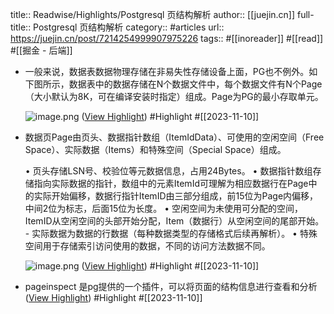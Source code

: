 title:: Readwise/Highlights/Postgresql 页结构解析
author:: [[juejin.cn]]
full-title:: Postgresql 页结构解析
category:: #articles
url:: https://juejin.cn/post/7214254999907975226
tags:: #[[inoreader]] #[[read]] #[[掘金 - 后端]]
- 一般来说，数据表数据物理存储在非易失性存储设备上面，PG也不例外。如下图所示，数据表中的数据存储在N个数据文件中，每个数据文件有N个Page（大小默认为8K，可在编译安装时指定）组成。Page为PG的最小存取单元。
  
  ![image.png](https://p1-juejin.byteimg.com/tos-cn-i-k3u1fbpfcp/00947c7aaa974e4fade5a2d7141a12c6~tplv-k3u1fbpfcp-zoom-in-crop-mark:1512:0:0:0.awebp?) ([View Highlight](https://read.readwise.io/read/01hetm8a9a11abm6cbxp2q89f8)) #Highlight #[[2023-11-10]]
- 数据页Page由页头、数据指针数组（ItemIdData）、可使用的空闲空间（Free Space）、实际数据（Items）和特殊空间（Special Space）组成。
  
  •   页头存储LSN号、校验位等元数据信息，占用24Bytes。
  •   数据指针数组存储指向实际数据的指针，数组中的元素ItemId可理解为相应数据行在Page中的实际开始偏移，数据行指针ItemID由三部分组成，前15位为Page内偏移，中间2位为标志，后面15位为长度。
  •   空闲空间为未使用可分配的空间，ItemID从空闲空间的头部开始分配，Item（数据行）从空闲空间的尾部开始。 - 实际数据为数据的行数据（每种数据类型的存储格式后续再解析）。
  •   特殊空间用于存储索引访问使用的数据，不同的访问方法数据不同。
  
  ![image.png](https://p9-juejin.byteimg.com/tos-cn-i-k3u1fbpfcp/9ff5288e733643d5a5a7a2792d713bb7~tplv-k3u1fbpfcp-zoom-in-crop-mark:1512:0:0:0.awebp?) ([View Highlight](https://read.readwise.io/read/01hetm92xc0tn0wfr1hetc8zb6)) #Highlight #[[2023-11-10]]
- pageinspect 是pg提供的一个插件，可以将页面的结构信息进行查看和分析 ([View Highlight](https://read.readwise.io/read/01hetm99drm8x2kqjx8zrpec86)) #Highlight #[[2023-11-10]]